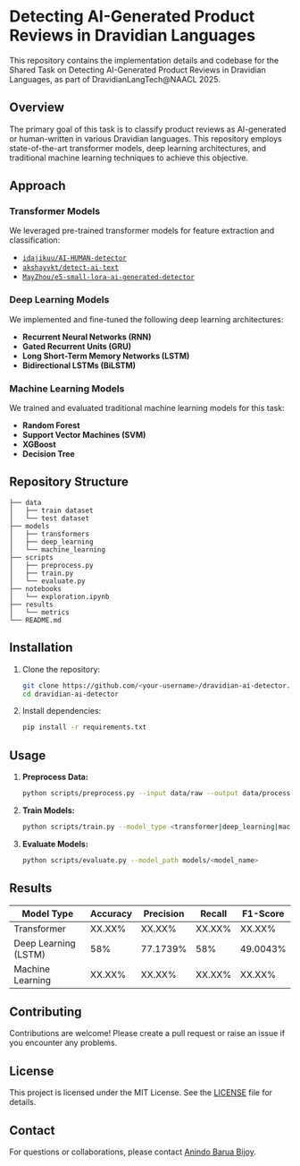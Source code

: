 # Detecting AI-Generated Product Reviews in Dravidian Languages

This repository contains the implementation details and codebase for the Shared Task on Detecting AI-Generated Product Reviews in Dravidian Languages, as part of DravidianLangTech@NAACL 2025.

## Overview
The primary goal of this task is to classify product reviews as AI-generated or human-written in various Dravidian languages. This repository employs state-of-the-art transformer models, deep learning architectures, and traditional machine learning techniques to achieve this objective.

## Approach

### Transformer Models
We leveraged pre-trained transformer models for feature extraction and classification:
- [`idajikuu/AI-HUMAN-detector`](https://huggingface.co/idajikuu/AI-HUMAN-detector)
- [`akshayvkt/detect-ai-text`](https://huggingface.co/akshayvkt/detect-ai-text)
- [`MayZhou/e5-small-lora-ai-generated-detector`](https://huggingface.co/MayZhou/e5-small-lora-ai-generated-detector)

### Deep Learning Models
We implemented and fine-tuned the following deep learning architectures:
- **Recurrent Neural Networks (RNN)**
- **Gated Recurrent Units (GRU)**
- **Long Short-Term Memory Networks (LSTM)**
- **Bidirectional LSTMs (BiLSTM)**

### Machine Learning Models
We trained and evaluated traditional machine learning models for this task:
- **Random Forest**
- **Support Vector Machines (SVM)**
- **XGBoost**
- **Decision Tree**

## Repository Structure
```
├── data
│   ├── train dataset
│   └── test dataset
├── models
│   ├── transformers
│   ├── deep_learning
│   └── machine_learning
├── scripts
│   ├── preprocess.py
│   ├── train.py
│   └── evaluate.py
├── notebooks
│   └── exploration.ipynb
├── results
│   └── metrics
└── README.md
```

## Installation
1. Clone the repository:
   ```bash
   git clone https://github.com/<your-username>/dravidian-ai-detector.git
   cd dravidian-ai-detector
   ```
2. Install dependencies:
   ```bash
   pip install -r requirements.txt
   ```

## Usage
1. **Preprocess Data:**
   ```bash
   python scripts/preprocess.py --input data/raw --output data/processed
   ```
2. **Train Models:**
   ```bash
   python scripts/train.py --model_type <transformer|deep_learning|machine_learning>
   ```
3. **Evaluate Models:**
   ```bash
   python scripts/evaluate.py --model_path models/<model_name>
   ```

## Results
| Model Type           | Accuracy | Precision | Recall | F1-Score |
|----------------------|----------|-----------|--------|----------|
| Transformer          | XX.XX%  | XX.XX%    | XX.XX% | XX.XX%   |
| Deep Learning (LSTM) | 58%     | 77.1739%  | 58%  | 49.0043%   |
| Machine Learning     | XX.XX%  | XX.XX%    | XX.XX% | XX.XX%   |

## Contributing
Contributions are welcome! Please create a pull request or raise an issue if you encounter any problems.

## License
This project is licensed under the MIT License. See the [LICENSE](LICENSE) file for details.

## Contact
For questions or collaborations, please contact [Anindo Barua Bijoy](https://www.linkedin.com/in/anindo-barua-bijoy/).
